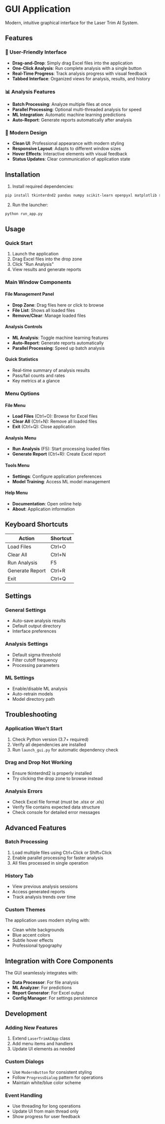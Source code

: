 # GUI Application

Modern, intuitive graphical interface for the Laser Trim AI System.

## Features

### 🎯 User-Friendly Interface
- **Drag-and-Drop**: Simply drag Excel files into the application
- **One-Click Analysis**: Run complete analysis with a single button
- **Real-Time Progress**: Track analysis progress with visual feedback
- **Tabbed Interface**: Organized views for analysis, results, and history

### 📊 Analysis Features
- **Batch Processing**: Analyze multiple files at once
- **Parallel Processing**: Optional multi-threaded analysis for speed
- **ML Integration**: Automatic machine learning predictions
- **Auto-Report**: Generate reports automatically after analysis

### 🎨 Modern Design
- **Clean UI**: Professional appearance with modern styling
- **Responsive Layout**: Adapts to different window sizes
- **Hover Effects**: Interactive elements with visual feedback
- **Status Updates**: Clear communication of application state

## Installation

1. Install required dependencies:
```bash
pip install tkinterdnd2 pandas numpy scikit-learn openpyxl matplotlib seaborn
```

2. Run the launcher:
```bash
python run_app.py
```

## Usage

### Quick Start
1. Launch the application
2. Drag Excel files into the drop zone
3. Click "Run Analysis"
4. View results and generate reports

### Main Window Components

#### File Management Panel
- **Drop Zone**: Drag files here or click to browse
- **File List**: Shows all loaded files
- **Remove/Clear**: Manage loaded files

#### Analysis Controls
- **ML Analysis**: Toggle machine learning features
- **Auto-Report**: Generate reports automatically
- **Parallel Processing**: Speed up batch analysis

#### Quick Statistics
- Real-time summary of analysis results
- Pass/fail counts and rates
- Key metrics at a glance

### Menu Options

#### File Menu
- **Load Files** (Ctrl+O): Browse for Excel files
- **Clear All** (Ctrl+N): Remove all loaded files
- **Exit** (Ctrl+Q): Close application

#### Analysis Menu
- **Run Analysis** (F5): Start processing loaded files
- **Generate Report** (Ctrl+R): Create Excel report

#### Tools Menu
- **Settings**: Configure application preferences
- **Model Training**: Access ML model management

#### Help Menu
- **Documentation**: Open online help
- **About**: Application information

## Keyboard Shortcuts

| Action | Shortcut |
|--------|----------|
| Load Files | Ctrl+O |
| Clear All | Ctrl+N |
| Run Analysis | F5 |
| Generate Report | Ctrl+R |
| Exit | Ctrl+Q |

## Settings

### General Settings
- Auto-save analysis results
- Default output directory
- Interface preferences

### Analysis Settings
- Default sigma threshold
- Filter cutoff frequency
- Processing parameters

### ML Settings
- Enable/disable ML analysis
- Auto-retrain models
- Model directory path

## Troubleshooting

### Application Won't Start
1. Check Python version (3.7+ required)
2. Verify all dependencies are installed
3. Run `launch_gui.py` for automatic dependency check

### Drag and Drop Not Working
- Ensure tkinterdnd2 is properly installed
- Try clicking the drop zone to browse instead

### Analysis Errors
- Check Excel file format (must be .xlsx or .xls)
- Verify file contains expected data structure
- Check console for detailed error messages

## Advanced Features

### Batch Processing
1. Load multiple files using Ctrl+Click or Shift+Click
2. Enable parallel processing for faster analysis
3. All files processed in single operation

### History Tab
- View previous analysis sessions
- Access generated reports
- Track analysis trends over time

### Custom Themes
The application uses modern styling with:
- Clean white backgrounds
- Blue accent colors
- Subtle hover effects
- Professional typography

## Integration with Core Components

The GUI seamlessly integrates with:
- **Data Processor**: For file analysis
- **ML Analyzer**: For predictions
- **Report Generator**: For Excel output
- **Config Manager**: For settings persistence

## Development

### Adding New Features
1. Extend `LaserTrimAIApp` class
2. Add menu items and handlers
3. Update UI elements as needed

### Custom Dialogs
- Use `ModernButton` for consistent styling
- Follow `ProgressDialog` pattern for operations
- Maintain white/blue color scheme

### Event Handling
- Use threading for long operations
- Update UI from main thread only
- Show progress for user feedback